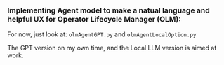 ### Implementing Agent model to make a natual language and helpful UX for Operator Lifecycle Manager (OLM):

For now, just look at:
`olmAgentGPT.py` and `olmAgentLocalOption.py`

The GPT version on my own time, and the Local LLM version is aimed at work.
